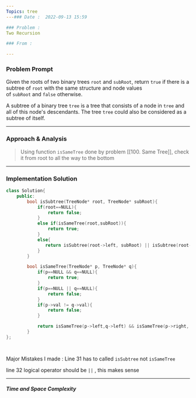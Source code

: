 ```yaml
---
Topics: tree
---### Date :  2022-09-13 15:59

### Problem : 
Two Recursion

### From :

---
```

### Problem Prompt
Given the roots of two binary trees `root` and `subRoot`, return `true` if there is a subtree of `root` with the same structure and node values of `subRoot` and `false` otherwise.

A subtree of a binary tree `tree` is a tree that consists of a node in `tree` and all of this node's descendants. The tree `tree` could also be considered as a subtree of itself.


---
### Approach & Analysis
>Using function `isSameTree` done by problem [[100. Same Tree]], check it from root to all the way to the bottom

---
### Implementation Solution
```cpp
class Solution{  
    public:
        bool isSubtree(TreeNode* root, TreeNode* subRoot){
            if(root==NULL){
                return false;
            }
            else if(isSameTree(root,subRoot)){
                return true;
            }
            else{
               return isSubtree(root->left, subRoot) || isSubtree(root->right,subRoot);
            }
        }

        bool isSameTree(TreeNode* p, TreeNode* q){
            if(p==NULL && q==NULL){
                return true;
            }
            if(p==NULL || q==NULL){
                return false;
            }
            if(p->val != q->val){
                return false;
            }

            return isSameTree(p->left,q->left) && isSameTree(p->right, q->right);
        }
};




```

Major Mistakes I made : Line 31 has to called `isSubtree`  not `isSameTree`

line 32 logical operator should be `||` , this makes sense

---
##### Time and Space Complexity


